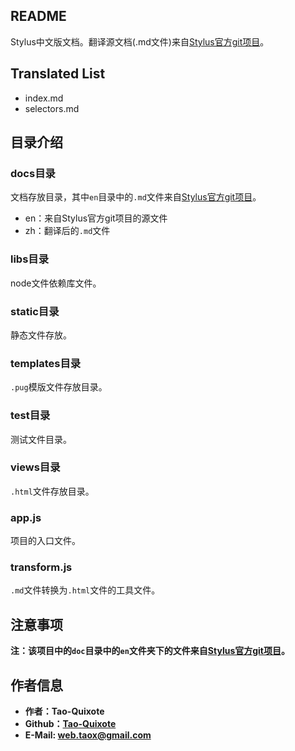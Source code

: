 ## README

Stylus中文版文档。翻译源文档(.md文件)来自[Stylus官方git项目](https://github.com/stylus/stylus/)。

## Translated List

* index.md
* selectors.md

## 目录介绍

### docs目录

文档存放目录，其中```en```目录中的```.md```文件来自[Stylus官方git项目](https://github.com/stylus/stylus/)。

* en：来自Stylus官方git项目的源文件
* zh：翻译后的```.md```文件

### libs目录

node文件依赖库文件。

### static目录

静态文件存放。

### templates目录

```.pug```模版文件存放目录。

### test目录

测试文件目录。

### views目录

```.html```文件存放目录。

### app.js

项目的入口文件。

### transform.js

```.md```文件转换为```.html```文件的工具文件。

## 注意事项

**注：该项目中的```doc```目录中的```en```文件夹下的文件来自[Stylus官方git项目](https://github.com/stylus/stylus/)。**

## 作者信息

* **作者：Tao-Quixote**
* **Github：[Tao-Quixote](https://github.com/Tao-Quixote)**
* **E-Mail: web.taox@gmail.com**
